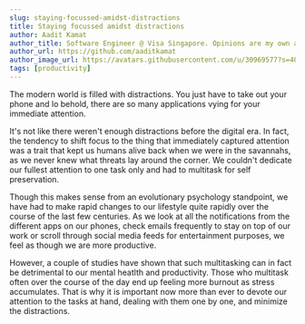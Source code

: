 ```yaml
---
slug: staying-focussed-amidst-distractions
title: Staying focussed amidst distractions
author: Aadit Kamat
author_title: Software Engineer @ Visa Singapore. Opinions are my own and not the views of my employer.
author_url: https://github.com/aaditkamat
author_image_url: https://avatars.githubusercontent.com/u/30969577?s=400&u=9558fc3557d79c88a7080034fe8c22654aca2e4d&v=4
tags: [productivity]
---
```


The modern world is filled with distractions. You just have to take out your phone and lo behold, there are so many applications vying for your immediate attention.

It's not like there weren't enough distractions before the digital era. In fact, the tendency to shift focus to the thing that immediately captured attention was a trait that kept us humans alive back when we were in the savannahs, as we never knew what threats lay around the corner. We couldn't dedicate our fullest attention to one task only and had to multitask for self preservation.

Though this makes sense from an evolutionary psychology standpoint, we have had to make rapid changes to our lifestyle quite rapidly over the course of the last few centuries. As we look at all the notifications from the different apps on our phones, check emails frequently to stay on top of our work or scroll through social media feeds for entertainment purposes, we feel as though we are more productive.

However, a couple of studies have shown that such multitasking can in fact be detrimental to our mental heatlth and productivity. Those who multitask often over the course of the day end up feeling more burnout as stress accumulates. That is why it is important now more than ever to devote our attention to the tasks at hand, dealing with them one by one, and minimize the distractions.